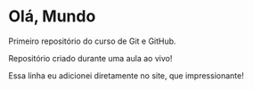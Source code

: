 # Olá, Mundo
 Primeiro repositório do curso de Git e GitHub.

 Repositório criado durante uma aula ao vivo!
 
 Essa linha eu adicionei diretamente no site, que impressionante!

